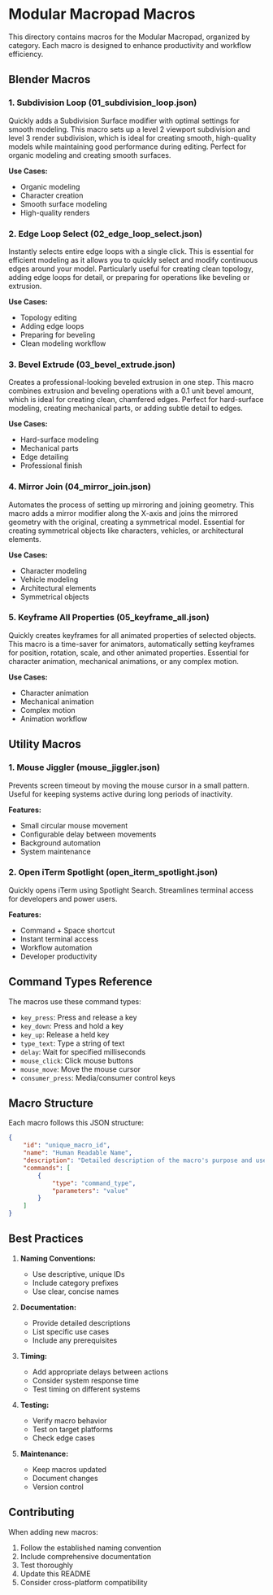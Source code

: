# Modular Macropad Macros

This directory contains macros for the Modular Macropad, organized by category. Each macro is designed to enhance productivity and workflow efficiency.

## Blender Macros

### 1. Subdivision Loop (01_subdivision_loop.json)
Quickly adds a Subdivision Surface modifier with optimal settings for smooth modeling. This macro sets up a level 2 viewport subdivision and level 3 render subdivision, which is ideal for creating smooth, high-quality models while maintaining good performance during editing. Perfect for organic modeling and creating smooth surfaces.

**Use Cases:**
- Organic modeling
- Character creation
- Smooth surface modeling
- High-quality renders

### 2. Edge Loop Select (02_edge_loop_select.json)
Instantly selects entire edge loops with a single click. This is essential for efficient modeling as it allows you to quickly select and modify continuous edges around your model. Particularly useful for creating clean topology, adding edge loops for detail, or preparing for operations like beveling or extrusion.

**Use Cases:**
- Topology editing
- Adding edge loops
- Preparing for beveling
- Clean modeling workflow

### 3. Bevel Extrude (03_bevel_extrude.json)
Creates a professional-looking beveled extrusion in one step. This macro combines extrusion and beveling operations with a 0.1 unit bevel amount, which is ideal for creating clean, chamfered edges. Perfect for hard-surface modeling, creating mechanical parts, or adding subtle detail to edges.

**Use Cases:**
- Hard-surface modeling
- Mechanical parts
- Edge detailing
- Professional finish

### 4. Mirror Join (04_mirror_join.json)
Automates the process of setting up mirroring and joining geometry. This macro adds a mirror modifier along the X-axis and joins the mirrored geometry with the original, creating a symmetrical model. Essential for creating symmetrical objects like characters, vehicles, or architectural elements.

**Use Cases:**
- Character modeling
- Vehicle modeling
- Architectural elements
- Symmetrical objects

### 5. Keyframe All Properties (05_keyframe_all.json)
Quickly creates keyframes for all animated properties of selected objects. This macro is a time-saver for animators, automatically setting keyframes for position, rotation, scale, and other animated properties. Essential for character animation, mechanical animations, or any complex motion.

**Use Cases:**
- Character animation
- Mechanical animation
- Complex motion
- Animation workflow

## Utility Macros

### 1. Mouse Jiggler (mouse_jiggler.json)
Prevents screen timeout by moving the mouse cursor in a small pattern. Useful for keeping systems active during long periods of inactivity.

**Features:**
- Small circular mouse movement
- Configurable delay between movements
- Background automation
- System maintenance

### 2. Open iTerm Spotlight (open_iterm_spotlight.json)
Quickly opens iTerm using Spotlight Search. Streamlines terminal access for developers and power users.

**Features:**
- Command + Space shortcut
- Instant terminal access
- Workflow automation
- Developer productivity

## Command Types Reference

The macros use these command types:
- `key_press`: Press and release a key
- `key_down`: Press and hold a key
- `key_up`: Release a held key
- `type_text`: Type a string of text
- `delay`: Wait for specified milliseconds
- `mouse_click`: Click mouse buttons
- `mouse_move`: Move the mouse cursor
- `consumer_press`: Media/consumer control keys

## Macro Structure

Each macro follows this JSON structure:
```json
{
    "id": "unique_macro_id",
    "name": "Human Readable Name",
    "description": "Detailed description of the macro's purpose and use cases",
    "commands": [
        {
            "type": "command_type",
            "parameters": "value"
        }
    ]
}
```

## Best Practices

1. **Naming Conventions:**
   - Use descriptive, unique IDs
   - Include category prefixes
   - Use clear, concise names

2. **Documentation:**
   - Provide detailed descriptions
   - List specific use cases
   - Include any prerequisites

3. **Timing:**
   - Add appropriate delays between actions
   - Consider system response time
   - Test timing on different systems

4. **Testing:**
   - Verify macro behavior
   - Test on target platforms
   - Check edge cases

5. **Maintenance:**
   - Keep macros updated
   - Document changes
   - Version control

## Contributing

When adding new macros:
1. Follow the established naming convention
2. Include comprehensive documentation
3. Test thoroughly
4. Update this README
5. Consider cross-platform compatibility 